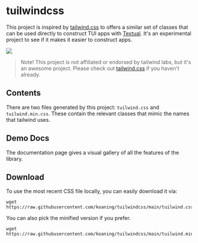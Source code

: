 # tuilwindcss

This project is inspired by [tailwind.css](https://tailwindcss.com/) to offers a similar set of classes that can be used directly to construct TUI apps with [Textual](https://textual.textualize.io/). It's an experimental project to see if it makes it easier to construct apps. 

![](tuilwindcss.png)

> Note! This project is not affiliated or endorsed by tailwind labs, but it's an awesome project. Please check out [tailwind.css](https://tailwindcss.com/) if you haven't already.

## Contents

There are two files generated by this project: `tuilwind.css` and `tuilwind.min.css`. These contain the relevant classes that mimic the names that tailwind uses.

## Demo Docs

The documentation page gives a visual gallery of all the features of the library.

## Download

To use the most recent CSS file locally, you can easily download it via: 

```
wget https://raw.githubusercontent.com/koaning/tuilwindcss/main/tuilwind.css
```

You can also pick the minified version if you prefer. 

```
wget https://raw.githubusercontent.com/koaning/tuilwindcss/main/tuilwind.min.css
```
